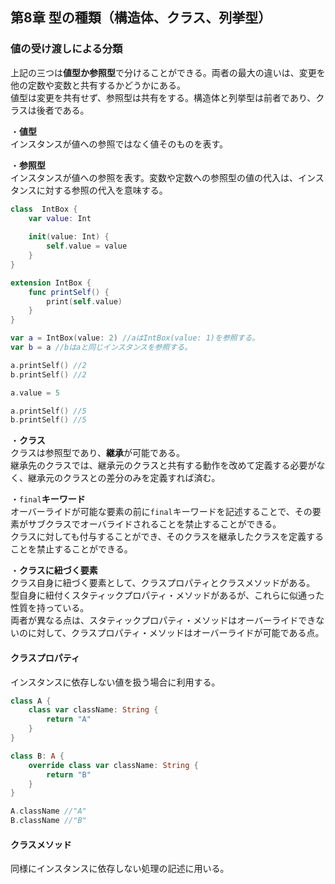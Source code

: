 第8章 型の種類（構造体、クラス、列挙型）
---

### 値の受け渡しによる分類  
上記の三つは**値型か参照型**で分けることができる。両者の最大の違いは、変更を他の定数や変数と共有するかどうかにある。  
値型は変更を共有せず、参照型は共有をする。構造体と列挙型は前者であり、クラスは後者である。  

・**値型**  
インスタンスが値への参照ではなく値そのものを表す。  

・**参照型**  
インスタンスが値への参照を表す。変数や定数への参照型の値の代入は、インスタンスに対する参照の代入を意味する。  
```Swift
class  IntBox {
    var value: Int
    
    init(value: Int) {
        self.value = value
    }
}

extension IntBox {
    func printSelf() {
        print(self.value)
    }
}

var a = IntBox(value: 2) //aはIntBox(value: 1)を参照する。
var b = a //bはaと同じインスタンスを参照する。  

a.printSelf() //2
b.printSelf() //2

a.value = 5

a.printSelf() //5
b.printSelf() //5
```

・**クラス**  
クラスは参照型であり、**継承**が可能である。  
継承先のクラスでは、継承元のクラスと共有する動作を改めて定義する必要がなく、継承元のクラスとの差分のみを定義すれば済む。  

・`final`**キーワード**  
オーバーライドが可能な要素の前に`final`キーワードを記述することで、その要素がサブクラスでオーバライドされることを禁止することができる。  
クラスに対しても付与することができ、そのクラスを継承したクラスを定義することを禁止することができる。  

・**クラスに紐づく要素**  
クラス自身に紐づく要素として、クラスプロパティとクラスメソッドがある。  
型自身に紐付くスタティックプロパティ・メソッドがあるが、これらに似通った性質を持っている。  
両者が異なる点は、スタティックプロパティ・メソッドはオーバーライドできないのに対して、クラスプロパティ・メソッドはオーバーライドが可能である点。  
####  クラスプロパティ  
インスタンスに依存しない値を扱う場合に利用する。  
```Swift
class A {
    class var className: String {
        return "A"
    }
}

class B: A {
    override class var className: String {
        return "B"
    }
}

A.className //"A"
B.className //"B"
```

#### クラスメソッド
同様にインスタンスに依存しない処理の記述に用いる。  


